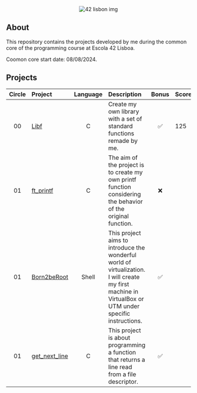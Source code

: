 <div align = "center">

  <img src = "https://www.vangproperties.com/media/3830/42lisboa.jpg?preset=imageWithTextInsideText" alt = "42 lisbon img">
</div>

## About
This repository contains the projects developed by me during the common core of the programming course at Escola 42 Lisboa.

Coomon core start date: 08/08/2024.

## Projects

<div align= "center">

| Circle | Project | Language | Description | Bonus |Score | Date |
| :---: | :--- | :---: | :--- | :---: |:--- |:--- |
| 00 | [Libf](https://github.com/MargaridaIFM/Libft) | C | Create my own library with a set of standard functions remade by me. | ✅ | 125 | 18-04-2023 |
| 01 | [ft_printf](https://github.com/MargaridaIFM/Printf) | C | The aim of the project is to create my own printf function considering the behavior of the original function. | ❌  | | |
| 01 | [Born2beRoot](https://github.com/MargaridaIFM/Born2beRoot) | Shell | This project aims to introduce the wonderful world of virtualization. I will create my first machine in VirtualBox or UTM under specific instructions.| ✅ | | |
| 01 | [get_next_line](https://github.com/MargaridaIFM/get_next_line) | C | This project is about programming a function that returns a line read from a file descriptor.| ✅ |  |

</div>
